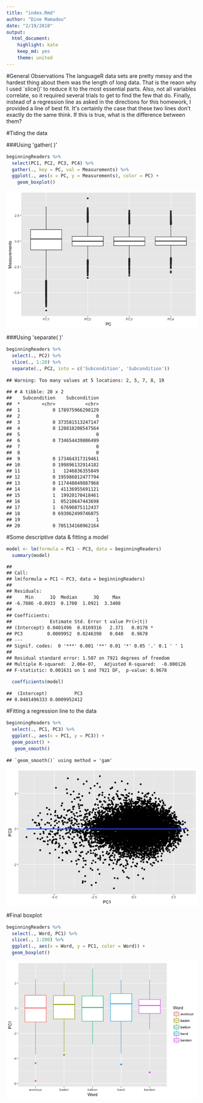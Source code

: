 ```yaml
---
title: "index.Rmd"
author: "Dine Mamadou"
date: "2/19/2018"
output: 
  html_document:
    highlight: kate
    keep_md: yes
    theme: united
---
```

#General Observations
The languageR data sets are pretty messy and the hardest thing about them was the length of long data. That is the reaon why I used `slice()' to reduce it to the most essential parts. Also, not all variables correlate, so it required several trials to get to find the few that do. Finally, instead of a regression line as asked in the directions for this homework, I provided a line of best fit. It's certainly the case that these two lines don't exactly do the same think. If this is true, what is the difference between them?



#Tiding the data

###Using 'gather( )'


```r
beginningReaders %>%
  select(PC1, PC2, PC3, PC4) %>%
  gather(., key = PC, val = Measurements) %>%
  ggplot(., aes(x = PC, y = Measurements), color = PC) +
    geom_boxplot()
```

![](index_files/figure-html/unnamed-chunk-1-1.png)<!-- -->


###Using 'separate( )'


```r
beginningReaders %>%
  select(., PC2) %>%
  slice(., 1:20) %>%
  separate(., PC2, into = c('Subcondition', 'Subcondition')) 
```

```
## Warning: Too many values at 5 locations: 2, 5, 7, 8, 19
```

```
## # A tibble: 20 x 2
##    Subcondition    Subcondition
##  *        <chr>           <chr>
##  1            0 178975966298129
##  2                            0
##  3            0 373581513247147
##  4            0 120818208547564
##  5                            0
##  6            0 734654439806499
##  7                            0
##  8                            0
##  9            0 173464317319461
## 10            0 199896132914182
## 11            1   1246836355849
## 12            0 195986012477794
## 13            0 117448049887968
## 14            0  41136955691121
## 15            1  19920170418461
## 16            1  05210647443698
## 17            1  67690875112437
## 18            0 693062499746075
## 19                            1
## 20            0 705134160962164
```
#Some descriptive data & fitting a model

```r
model <- lm(formula = PC1 ~ PC3, data = beginningReaders)
  summary(model)
```

```
## 
## Call:
## lm(formula = PC1 ~ PC3, data = beginningReaders)
## 
## Residuals:
##     Min      1Q  Median      3Q     Max 
## -6.7886 -0.8933  0.1700  1.0921  3.3408 
## 
## Coefficients:
##              Estimate Std. Error t value Pr(>|t|)  
## (Intercept) 0.0401496  0.0169316   2.371   0.0178 *
## PC3         0.0009952  0.0246398   0.040   0.9678  
## ---
## Signif. codes:  0 '***' 0.001 '**' 0.01 '*' 0.05 '.' 0.1 ' ' 1
## 
## Residual standard error: 1.507 on 7921 degrees of freedom
## Multiple R-squared:  2.06e-07,	Adjusted R-squared:  -0.000126 
## F-statistic: 0.001631 on 1 and 7921 DF,  p-value: 0.9678
```

```r
  coefficients(model)
```

```
##  (Intercept)          PC3 
## 0.0401496333 0.0009952412
```
#Fitting a regression line to the data 

```r
beginningReaders %>%
  select(., PC1, PC3) %>%
  ggplot(., aes(x = PC1, y = PC3)) +
  geom_point() +
   geom_smooth()
```

```
## `geom_smooth()` using method = 'gam'
```

![](index_files/figure-html/unnamed-chunk-4-1.png)<!-- -->

#Final boxplot


```r
beginningReaders %>%
  select(., Word, PC1) %>%
  slice(., 1:200) %>%
  ggplot(., aes(x = Word, y = PC1, color = Word)) +
  geom_boxplot()
```

![](index_files/figure-html/unnamed-chunk-5-1.png)<!-- -->
